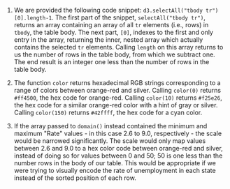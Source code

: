 1. We are provided the following code snippet: `d3.selectAll("tbody tr")[0].length-1`. The first part of the snippet, `selectAll("tbody tr")`, returns an array containing an array of all `tr` elements (i.e., rows) in `tbody`, the table body. The next part, `[0]`, indexes to the first and only entry in the array, returning the inner, nested array which actually contains the selected `tr` elements. Calling `length` on this array returns to us the number of rows in the table body, from which we subtract one. The end result is an integer one less than the number of rows in the table body.

2. The function `color` returns hexadecimal RGB strings corresponding to a range of colors between orange-red and silver. Calling `color(0)` returns `#ff4500`, the hex code for orange-red. Calling `color(10)` returns `#f25e26`, the hex code for a similar orange-red color with a hint of gray or silver. Calling `color(150)` returns `#42ffff`, the hex code for a cyan color.

3. If the array passed to `domain()` instead contained the minimum and maximum "Rate" values - in this case 2.6 to 9.0, respectively - the scale would be narrowed significantly. The scale would only map values between 2.6 and 9.0 to a hex color code between orange-red and silver, instead of doing so for values between 0 and 50; 50 is one less than the number rows in the body of our table. This would be appropriate if we were trying to visually encode the rate of unemployment in each state instead of the sorted position of each row.